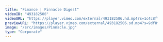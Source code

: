 ```yaml
---
title: "Finance | Pinnacle Digest"
videoID: "493182506"
videoURL: "https://player.vimeo.com/external/493182506.hd.mp4?s=1c4c8ff9ce7b6ad687299708cd358d45b7fd40bd&profile_id=175"
previewURL: "https://player.vimeo.com/external/493182506.sd.mp4?s=9df8f55eda8865972d3c5a4e21c19181db09ab48&profile_id=165"
image: "/src/images/Pinnacle.jpg"
type: "Corporate"
---
```

